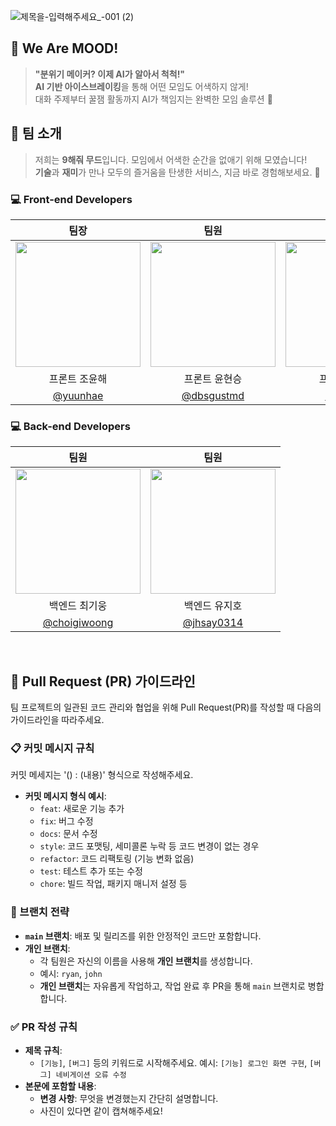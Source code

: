 ![제목을-입력해주세요_-001 (2)](https://github.com/user-attachments/assets/df79f351-aa7b-4230-b015-eda2a6f62b36)

## 🌟 **We Are MOOD!**  
> **"분위기 메이커? 이제 AI가 알아서 척척!"**  
**AI 기반 아이스브레이킹**을 통해 어떤 모임도 어색하지 않게!  
대화 주제부터 꿀잼 활동까지 AI가 책임지는 완벽한 모임 솔루션 🌈


## 👋 **팀 소개**  
> 저희는 **9해줘 무드**입니다. 모임에서 어색한 순간을 없애기 위해 모였습니다!  
**기술**과 **재미**가 만나 모두의 즐거움을 탄생한 서비스, 지금 바로 경험해보세요. 🚀 

### 💻 **Front-end Developers**  
| 팀장 | 팀원 | 팀원 |
| :---: | :---: | :---: |
|  <img style="width: 200px;" src="https://github.com/user-attachments/assets/3477d869-0c29-4e26-83e3-acc8e2daf32f" />  | <img style="width: 200px;" src="https://github.com/user-attachments/assets/0b98faec-2df0-4bbc-bc28-52ffc791521e" /> | <img style="width: 200px;" src="https://github.com/user-attachments/assets/0efb0d0a-66f7-4a4d-a44c-d048d859fef7" /> |
|프론트 조윤해|프론트 윤현승|프론트 민경진|
|   [@yuunhae](https://github.com/yuunhae)   |  [@dbsgustmd](https://github.com/dbsgustmd)     |   [@KJ-Min](https://github.com/KJ-Min)   |

### 💻 **Back-end Developers**  
| 팀원 | 팀원 |
| :---: | :---: |
|  <img style="width: 200px;" src="https://github.com/user-attachments/assets/3477d869-0c29-4e26-83e3-acc8e2daf32f" />  | <img style="width: 200px;" src="https://github.com/user-attachments/assets/cc66f512-2777-4a4e-8fbe-bada294e77bc" /> | 
|백엔드 최기웅|백엔드 유지호|
|   [@choigiwoong](https://github.com/giwoong01)   |  [@jhsay0314](https://github.com/jhsay0314)    |


<br>

## 🔄 Pull Request (PR) 가이드라인
팀 프로젝트의 일관된 코드 관리와 협업을 위해 Pull Request(PR)를 작성할 때 다음의 가이드라인을 따라주세요.

### 📋 커밋 메시지 규칙
커밋 메세지는 '() : (내용)' 형식으로 작성해주세요.
- **커밋 메시지 형식 예시**:
  - `feat`: 새로운 기능 추가 
  - `fix`: 버그 수정
  - `docs`: 문서 수정
  - `style`: 코드 포맷팅, 세미콜론 누락 등 코드 변경이 없는 경우
  - `refactor`: 코드 리팩토링 (기능 변화 없음)
  - `test`: 테스트 추가 또는 수정
  - `chore`: 빌드 작업, 패키지 매니저 설정 등

### 🌲 브랜치 전략
- **`main` 브랜치**: 배포 및 릴리즈를 위한 안정적인 코드만 포함합니다.
- **개인 브랜치**:
  - 각 팀원은 자신의 이름을 사용해 **개인 브랜치**를 생성합니다.
  - 예시: `ryan`, `john`
  - **개인 브랜치**는 자유롭게 작업하고, 작업 완료 후 PR을 통해 `main` 브랜치로 병합합니다.
    
    
### ✅ PR 작성 규칙
- **제목 규칙**:
  - `[기능]`, `[버그]` 등의 키워드로 시작해주세요. 
    예시: `[기능] 로그인 화면 구현`, `[버그] 네비게이션 오류 수정`
- **본문에 포함할 내용**:
  - **변경 사항**: 무엇을 변경했는지 간단히 설명합니다.
  - 사진이 있다면 같이 캡쳐해주세요!
    


